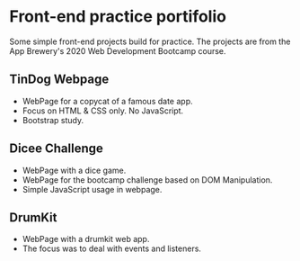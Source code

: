 # Front-end practice portifolio

Some simple front-end projects build for practice. The projects are from the App Brewery's 2020 Web Development Bootcamp course.


## TinDog Webpage

- WebPage for a copycat of a famous date app.
- Focus on HTML & CSS only. No JavaScript.
- Bootstrap study.

## Dicee Challenge

- WebPage with a dice game.
- WebPage for the bootcamp challenge based on DOM Manipulation.
- Simple JavaScript usage in webpage.

## DrumKit

- WebPage with a drumkit web app.
- The focus was to deal with events and listeners.
